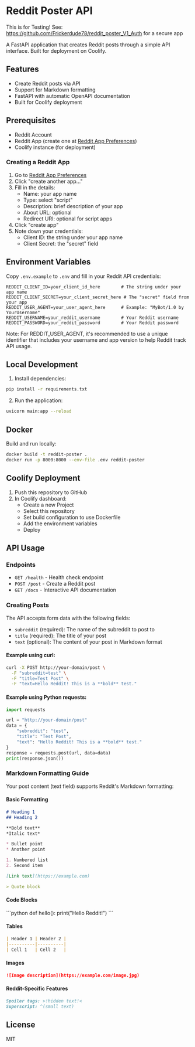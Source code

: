 # Reddit Poster API 

This is for Testing!  See: https://github.com/Frickerdude78/reddit_poster_V1_Auth for a secure app


A FastAPI application that creates Reddit posts through a simple API interface. Built for deployment on Coolify.

## Features

- Create Reddit posts via API
- Support for Markdown formatting
- FastAPI with automatic OpenAPI documentation
- Built for Coolify deployment

## Prerequisites

- Reddit Account
- Reddit App (create one at [Reddit App Preferences](https://www.reddit.com/prefs/apps))
- Coolify instance (for deployment)

### Creating a Reddit App

1. Go to [Reddit App Preferences](https://www.reddit.com/prefs/apps)
2. Click "create another app..."
3. Fill in the details:
   - Name: your app name
   - Type: select "script"
   - Description: brief description of your app
   - About URL: optional
   - Redirect URI: optional for script apps
4. Click "create app"
5. Note down your credentials:
   - Client ID: the string under your app name
   - Client Secret: the "secret" field

## Environment Variables

Copy `.env.example` to `.env` and fill in your Reddit API credentials:

```env
REDDIT_CLIENT_ID=your_client_id_here        # The string under your app name
REDDIT_CLIENT_SECRET=your_client_secret_here # The "secret" field from your app
REDDIT_USER_AGENT=your_user_agent_here      # Example: "MyBot/1.0 by YourUsername"
REDDIT_USERNAME=your_reddit_username        # Your Reddit username
REDDIT_PASSWORD=your_reddit_password        # Your Reddit password
```

Note: For REDDIT_USER_AGENT, it's recommended to use a unique identifier that includes your username and app version to help Reddit track API usage.

## Local Development

1. Install dependencies:
```bash
pip install -r requirements.txt
```

2. Run the application:
```bash
uvicorn main:app --reload
```

## Docker

Build and run locally:

```bash
docker build -t reddit-poster .
docker run -p 8000:8000 --env-file .env reddit-poster
```

## Coolify Deployment

1. Push this repository to GitHub
2. In Coolify dashboard:
   - Create a new Project
   - Select this repository
   - Set build configuration to use Dockerfile
   - Add the environment variables
   - Deploy

## API Usage

### Endpoints

- `GET /health` - Health check endpoint
- `POST /post` - Create a Reddit post
- `GET /docs` - Interactive API documentation

### Creating Posts

The API accepts form data with the following fields:
- `subreddit` (required): The name of the subreddit to post to
- `title` (required): The title of your post
- `text` (optional): The content of your post in Markdown format

#### Example using curl:
```bash
curl -X POST http://your-domain/post \
  -F "subreddit=test" \
  -F "title=Test Post" \
  -F "text=Hello Reddit! This is a **bold** test."
```

#### Example using Python requests:
```python
import requests

url = "http://your-domain/post"
data = {
    "subreddit": "test",
    "title": "Test Post",
    "text": "Hello Reddit! This is a **bold** test."
}
response = requests.post(url, data=data)
print(response.json())
```

### Markdown Formatting Guide

Your post content (text field) supports Reddit's Markdown formatting:

#### Basic Formatting
```markdown
# Heading 1
## Heading 2

**Bold text**
*Italic text*

* Bullet point
* Another point

1. Numbered list
2. Second item

[Link text](https://example.com)

> Quote block
```

#### Code Blocks
\```python
def hello():
    print("Hello Reddit!")
\```

#### Tables
```markdown
| Header 1 | Header 2 |
|----------|----------|
| Cell 1   | Cell 2   |
```

#### Images
```markdown
![Image description](https://example.com/image.jpg)
```

#### Reddit-Specific Features
```markdown
Spoiler tags: >!hidden text!<
Superscript: ^(small text)
```

## License

MIT
